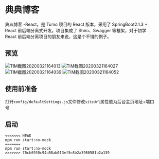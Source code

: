 # 典典博客

典典博客 -React，是 Tumo 项目的 React 版本，采用了 SpringBoot2.1.3 + React 前后端分离式开发。项目集成了 Shiro、Swagger 等框架，对于初学 React 前后端分离项目的朋友来说，这是个不错的例子。

## 预览

![TIM截图20200321164013](https://user-images.githubusercontent.com/29020213/77222921-cbfd6500-6b92-11ea-94c5-974600dadc7b.png) ![TIM截图20200321164027](https://user-images.githubusercontent.com/29020213/77222932-e8010680-6b92-11ea-8bf7-6a358a168e18.png) ![TIM截图20200321164039](https://user-images.githubusercontent.com/29020213/77222933-f3543200-6b92-11ea-85d0-5d50356356c4.png) ![TIM截图20200321164052](https://user-images.githubusercontent.com/29020213/77222939-0109b780-6b93-11ea-9dee-8749681df1fd.png)

## 使用前准备

打开`config/defaultSettings.js`文件修改`siteUrl`属性值为后台主页地址+端口号

## 启动

```
<<<<<<< HEAD
npm run start:no-mock
=======
npm run start:no-mock
>>>>>>> 70cb6930c94a58ab013ef5e8b2a3980581b2a139
```
